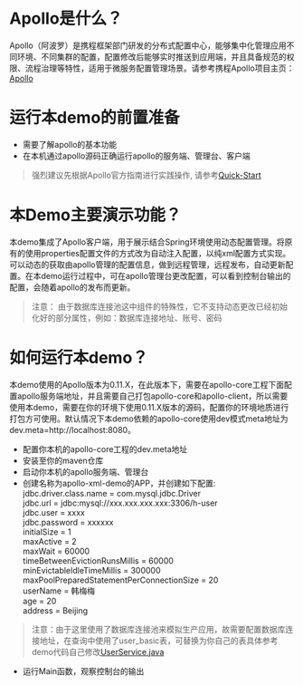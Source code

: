 # Apollo是什么？
Apollo（阿波罗）是携程框架部门研发的分布式配置中心，能够集中化管理应用不同环境、不同集群的配置，配置修改后能够实时推送到应用端，并且具备规范的权限、流程治理等特性，适用于微服务配置管理场景。请参考携程Apollo项目主页：[Apollo](http://https://github.com/ctripcorp/apollo "Apollo")

# 运行本demo的前置准备
- 需要了解apollo的基本功能
- 在本机通过apollo源码正确运行apollo的服务端、管理台、客户端
> 强烈建议先根据Apollo官方指南进行实践操作, 请参考[Quick-Start](https://github.com/ctripcorp/apollo/wiki/Quick-Start "Quick-Start")

# 本Demo主要演示功能？
本demo集成了Apollo客户端，用于展示结合Spring环境使用动态配置管理。将原有的使用properties配置文件的方式改为自动注入配置，以纯xml配置方式实现。可以动态的获取由apollo管理的配置信息，做到远程管理，远程发布，自动更新配置。在本demo运行过程中，可在apollo管理台更改配置，可以看到控制台输出的配置，会随着apollo的发布而更新。
> 注意： 由于数据库连接池这中组件的特殊性，它不支持动态更改已经初始化好的部分属性，例如：数据库连接地址、账号、密码

# 如何运行本demo？
本demo使用的Apollo版本为0.11.X，在此版本下，需要在apollo-core工程下面配置apollo服务端地址，并且需要自己打包apollo-core和apollo-client，所以需要使用本demo，需要在你的环境下使用0.11.X版本的源码，配置你的环境地质进行打包方可使用。默认情况下本demo依赖的apollo-core使用dev模式meta地址为dev.meta=http://localhost:8080。
- 配置你本机的apollo-core工程的dev.meta地址
- 安装至你的maven仓库
- 启动你本机的apollo服务端、管理台
- 创建名称为apollo-xml-demo的APP，并创建如下配置:
    jdbc.driver.class.name = com.mysql.jdbc.Driver    
    jdbc.url = jdbc:mysql://xxx.xxx.xxx.xxx:3306/h-user    
    jdbc.user = xxxx    
    jdbc.password = xxxxxx    
    initialSize = 1    
    maxActive = 2    
    maxWait = 60000    
    timeBetweenEvictionRunsMillis = 60000    
    minEvictableIdleTimeMillis = 300000    
    maxPoolPreparedStatementPerConnectionSize = 20    
    userName = 韩梅梅    
    age = 20    
    address = Beijing    
> 注意：由于这里使用了数据库连接池来模拟生产应用，故需要配置数据库连接地址，在查询中使用了user_basic表，可替换为你自己的表具体参考demo代码自己修改[UserService.java](https://github.com/SiouWang/apollo-xml-demo/blob/master/src/main/java/com/example/service/UserService.java "UserService.java")
- 运行Main函数，观察控制台的输出
